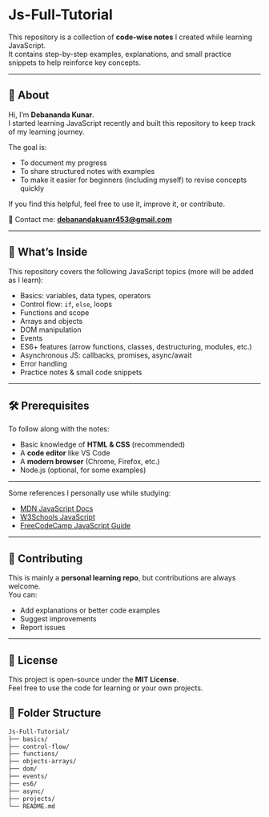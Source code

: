 # Js-Full-Tutorial

This repository is a collection of **code-wise notes** I created while learning JavaScript.  
It contains step-by-step examples, explanations, and small practice snippets to help reinforce key concepts.

---

## 📌 About

Hi, I’m **Debananda Kunar**.  
I started learning JavaScript recently and built this repository to keep track of my learning journey.  

The goal is:  
- To document my progress  
- To share structured notes with examples  
- To make it easier for beginners (including myself) to revise concepts quickly  

If you find this helpful, feel free to use it, improve it, or contribute.  

📧 Contact me: **debanandakuanr453@gmail.com**

---

## 📖 What’s Inside

This repository covers the following JavaScript topics (more will be added as I learn):

- Basics: variables, data types, operators  
- Control flow: `if`, `else`, loops  
- Functions and scope  
- Arrays and objects  
- DOM manipulation  
- Events  
- ES6+ features (arrow functions, classes, destructuring, modules, etc.)  
- Asynchronous JS: callbacks, promises, async/await  
- Error handling  
- Practice notes & small code snippets  

---

## 🛠 Prerequisites

To follow along with the notes:

- Basic knowledge of **HTML & CSS** (recommended)  
- A **code editor** like VS Code  
- A **modern browser** (Chrome, Firefox, etc.)  
- Node.js (optional, for some examples)  

---

Some references I personally use while studying:

- [MDN JavaScript Docs](https://developer.mozilla.org/en-US/docs/Web/JavaScript)  
- [W3Schools JavaScript](https://www.w3schools.com/js/)  
- [FreeCodeCamp JavaScript Guide](https://www.freecodecamp.org/learn/javascript-algorithms-and-data-structures/)  

---

## 🤝 Contributing

This is mainly a **personal learning repo**, but contributions are always welcome.  
You can:  

- Add explanations or better code examples  
- Suggest improvements  
- Report issues  

---

## 📜 License

This project is open-source under the **MIT License**.  
Feel free to use the code for learning or your own projects.  



## 📂 Folder Structure

```bash
Js-Full-Tutorial/
├── basics/
├── control-flow/
├── functions/
├── objects-arrays/
├── dom/
├── events/
├── es6/
├── async/
├── projects/
└── README.md
```

